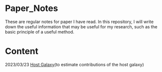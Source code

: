 # Paper_Notes
These are regular notes for paper I have read. In this repository, I will write down the useful information that may be useful for my research, such as the basic principle of a useful method.

# Content

2023/03/23 [Host Galaxy](https://github.com/YuanzheJiang/Paper_Notes/blob/main/2023/03/23/host_galaxy.md)(to estimate contributions of the host galaxy)
